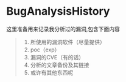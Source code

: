 # BugAnalysisHistory

这里准备用来记录我分析过的漏洞,包含下面内容

> 1. 所使用的漏洞软件（尽量提供）
> 2. poc（exp）
> 3. 漏洞的CVE（有的话）
> 4. 分析的文章备份及其链接
> 5. 或许有其他东西呢
